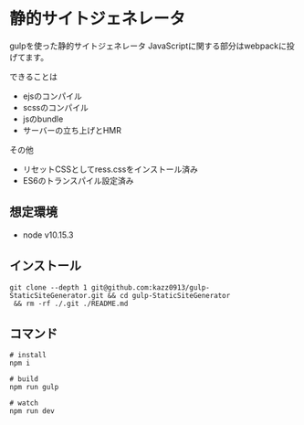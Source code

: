 # 静的サイトジェネレータ

gulpを使った静的サイトジェネレータ
JavaScriptに関する部分はwebpackに投げてます。

できることは
- ejsのコンパイル
- scssのコンパイル
- jsのbundle
- サーバーの立ち上げとHMR

その他
- リセットCSSとしてress.cssをインストール済み
- ES6のトランスパイル設定済み

## 想定環境
- node v10.15.3

## インストール
```shell
git clone --depth 1 git@github.com:kazz0913/gulp-StaticSiteGenerator.git && cd gulp-StaticSiteGenerator
 && rm -rf ./.git ./README.md
```

## コマンド
```
# install
npm i

# build
npm run gulp

# watch
npm run dev
```
